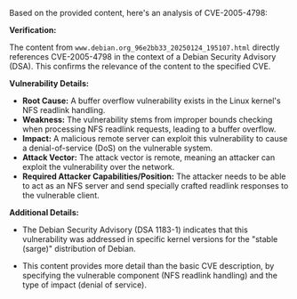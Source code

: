 Based on the provided content, here's an analysis of CVE-2005-4798:

**Verification:**

The content from `www.debian.org_96e2bb33_20250124_195107.html` directly references CVE-2005-4798 in the context of a Debian Security Advisory (DSA). This confirms the relevance of the content to the specified CVE.

**Vulnerability Details:**

*   **Root Cause:** A buffer overflow vulnerability exists in the Linux kernel's NFS readlink handling.
*   **Weakness:** The vulnerability stems from improper bounds checking when processing NFS readlink requests, leading to a buffer overflow.
*  **Impact:** A malicious remote server can exploit this vulnerability to cause a denial-of-service (DoS) on the vulnerable system.
*   **Attack Vector:** The attack vector is remote, meaning an attacker can exploit the vulnerability over the network.
*   **Required Attacker Capabilities/Position:** The attacker needs to be able to act as an NFS server and send specially crafted readlink responses to the vulnerable client.

**Additional Details:**

* The Debian Security Advisory (DSA 1183-1) indicates that this vulnerability was addressed in specific kernel versions for the "stable (sarge)" distribution of Debian.

* This content provides more detail than the basic CVE description, by specifying the vulnerable component (NFS readlink handling) and the type of impact (denial of service).